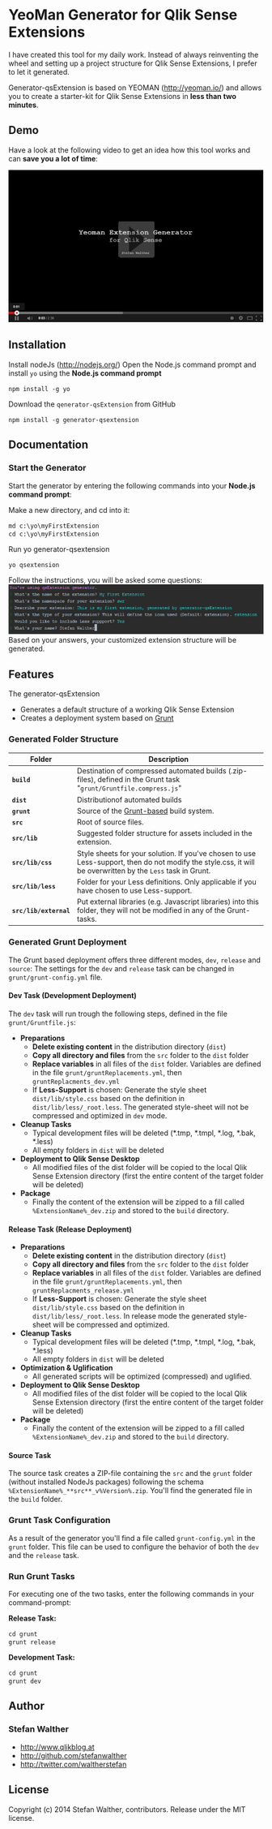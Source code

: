 # YeoMan Generator for Qlik Sense Extensions 

I have created this tool for my daily work. Instead of always reinventing the wheel and setting up a project structure for Qlik Sense Extensions, I prefer to let it generated. 

Generator-qsExtension is based on YEOMAN (http://yeoman.io/) and allows you to create a starter-kit for Qlik Sense Extensions in **less than two minutes**.


## Demo
Have a look at the following video to get an idea how this tool works and can **save you a lot of time**:

[![](https://raw.githubusercontent.com/QlikDev/generator-qsExtension/master/resources/qsExtension_Generator_YouTube.png)](http://youtu.be/nN85C3JxZtU)

## Installation

Install nodeJs (http://nodejs.org/)
Open the Node.js command prompt and install `yo` using the **Node.js command prompt**
 

    npm install -g yo


Download the `qenerator-qsExtension` from GitHub

    npm install -g generator-qsextension

## Documentation

### Start the Generator

Start the generator by entering the following commands into your **Node.js command prompt**:


Make a new directory, and cd into it:

    md c:\yo\myFirstExtension
    cd c:\yo\myFirstExtension


Run yo generator-qsextension

    yo qsextension

Follow the instructions, you will be asked some questions:
![](resources/qsExtension_Generator_Questions.png)
Based on your answers, your customized extension structure will be generated.

## Features

The generator-qsExtension
* Generates a default structure of a working Qlik Sense Extension
* Creates a deployment system based on [Grunt](http://gruntjs.com/)

### Generated Folder Structure

| Folder 				| Description 											|
| --------------------- | -----------------------------------------------------	|
| **`build`**			| Destination of compressed automated builds (.zip-files), defined in the Grunt task "`grunt/Gruntfile.compress.js`"
| **`dist`**			| Distributionof automated builds
| **`grunt`**			| Source of the [Grunt-based](http://gruntjs.com/) build system.
| **`src`**				| Root of source files.
| **`src/lib`**			| Suggested folder structure for assets included in the extension.
| **`src/lib/css`**		| Style sheets for your solution. If you've chosen to use Less-support, then do not modify the style.css, it will be overwritten by the `Less` task in Grunt.
| **`src/lib/less`**	| Folder for your Less definitions. Only applicable if you have chosen to use Less-support.
| **`src/lib/external`**| Put external libraries (e.g. Javascript libraries) into this folder, they will not be modified in any of the Grunt-tasks.

### Generated Grunt Deployment
The Grunt based deployment offers three different modes, `dev`, `release` and `source`:
The settings for the `dev` and `release` task can be changed in `grunt/grunt-config.yml` file.

#### Dev Task (Development Deployment)

The `dev` task will run trough the following steps, defined in the file `grunt/Gruntfile.js`:

* **Preparations**
	* **Delete existing content** in the distribution directory (`dist`)
	* **Copy all directory and files** from the `src` folder to the `dist` folder
	* **Replace variables** in all files of the `dist` folder. Variables are defined in the file `grunt/gruntReplacements.yml`, then `gruntReplacments_dev.yml`
	* If **Less-Support** is chosen: Generate the style sheet `dist/lib/style.css` based on the definition in `dist/lib/less/_root.less`. The generated style-sheet will not be compressed and optimized in `dev` mode.
* **Cleanup Tasks**
	* Typical development files will be deleted (*.tmp, *.tmpl, *.log, *.bak, *.less)
	* All empty folders in `dist` will be deleted
* **Deployment to Qlik Sense Desktop**
	* All modified files of the dist folder will be copied to the local Qlik Sense Extension directory (first the entire content of the target folder will be deleted)
* **Package**
	* Finally the content of the extension will be zipped to a fill called `%ExtensionName%_dev.zip` and stored to the `build` directory. 

#### Release Task (Release Deployment)

* **Preparations**
	* **Delete existing content** in the distribution directory (`dist`)
	* **Copy all directory and files** from the `src` folder to the `dist` folder
	* **Replace variables** in all files of the `dist` folder. Variables are defined in the file `grunt/gruntReplacements.yml`, then `gruntReplacments_release.yml`
	* If **Less-Support** is chosen: Generate the style sheet `dist/lib/style.css` based on the definition in `dist/lib/less/_root.less`. In release mode the generated style-sheet will be compressed and optimized.
* **Cleanup Tasks**
	* Typical development files will be deleted (*.tmp, *.tmpl, *.log, *.bak, *.less)
	* All empty folders in `dist` will be deleted
* **Optimization & Uglification**
	* All generated scripts will be optimized (compressed) and uglified.
* **Deployment to Qlik Sense Desktop**
	* All modified files of the dist folder will be copied to the local Qlik Sense Extension directory (first the entire content of the target folder will be deleted)
* **Package**
	* Finally the content of the extension will be zipped to a fill called `%ExtensionName%_dev.zip` and stored to the `build` directory. 

#### Source Task
The source task creates a ZIP-file containing the `src` and the `grunt` folder (without installed NodeJs packages) following the schema `%ExtensionName%_**src**_v%Version%.zip`. You'll find the generated file in the `build` folder.

### Grunt Task Configuration

As a result of the generator you'll find a file called `grunt-config.yml` in the `grunt` folder.
This file can be used to configure the behavior of both the `dev` and the `release` task.

### Run Grunt Tasks
For executing one of the two tasks, enter the following commands in your command-prompt:

**Release Task:**

    cd grunt
    grunt release

**Development Task:**

    cd grunt
    grunt dev


## Author
### Stefan Walther 
* http://www.qlikblog.at
* http://github.com/stefanwalther
* http://twitter.com/waltherstefan

## License
Copyright (c) 2014 Stefan Walther, contributors.
Release under the MIT license.
